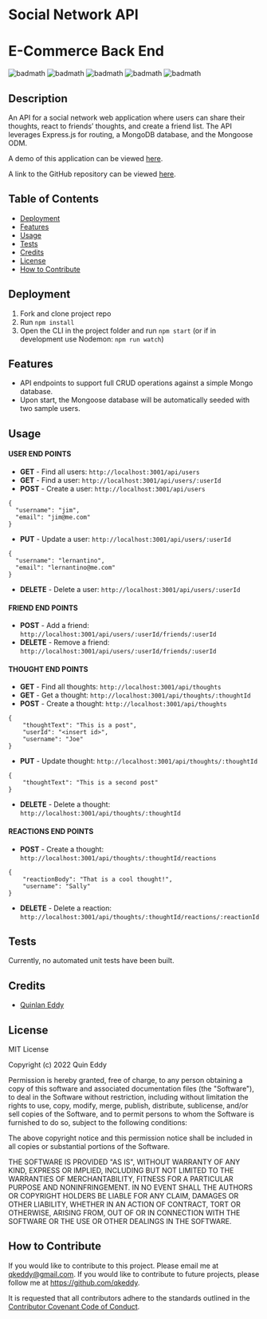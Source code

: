 # Social Network API


# E-Commerce Back End
![badmath](https://img.shields.io/github/license/qkeddy/social-network-api)
![badmath](https://img.shields.io/github/issues/qkeddy/social-network-api)
![badmath](https://img.shields.io/github/languages/top/qkeddy/social-network-api)
![badmath](https://img.shields.io/github/watchers/qkeddy/social-network-api)
![badmath](https://img.shields.io/github/forks/qkeddy/social-network-api)

## Description
An API for a social network web application where users can share their thoughts, react to friends’ thoughts, and create a friend list. The API leverages Express.js for routing, a MongoDB database, and the Mongoose ODM.

A demo of this application can be viewed [here](https://drive.google.com/file/d/1iKPGEZBSAZsAVkSmambfkUsfHnoWCwen/view?usp=sharing).

A link to the GitHub repository can be viewed [here](https://github.com/qkeddy/social-network-api).

## Table of Contents

- [Deployment](#deployment)
- [Features](#features)
- [Usage](#usage)
- [Tests](#tests)
- [Credits](#credits)
- [License](#license)
- [How to Contribute](#how-to-contribute)

## Deployment
1. Fork and clone project repo
2. Run `npm install`
3. Open the CLI in the project folder and run `npm start` (or if in development use Nodemon: `npm run watch`)


## Features
- API endpoints to support full CRUD operations against a simple Mongo database.
- Upon start, the Mongoose database will be automatically seeded with two sample users.

## Usage

#### USER END POINTS
- **GET** - Find all users:  `http://localhost:3001/api/users`
- **GET** - Find a user: `http://localhost:3001/api/users/:userId`
- **POST** - Create a user: `http://localhost:3001/api/users`
```
{
  "username": "jim",
  "email": "jim@me.com"
}
```
- **PUT** - Update a user: `http://localhost:3001/api/users/:userId`
```
{
  "username": "lernantino",
  "email": "lernantino@me.com"
}
```
- **DELETE** - Delete a user: `http://localhost:3001/api/users/:userId` 

#### FRIEND END POINTS
- **POST** - Add a friend: `http://localhost:3001/api/users/:userId/friends/:userId`
- **DELETE** - Remove a friend: `http://localhost:3001/api/users/:userId/friends/:userId`

#### THOUGHT END POINTS
- **GET** - Find all thoughts: `http://localhost:3001/api/thoughts`
- **GET** - Get a thought: `http://localhost:3001/api/thoughts/:thoughtId`
- **POST** - Create a thought: `http://localhost:3001/api/thoughts`
```
{
	"thoughtText": "This is a post",
	"userId": "<insert id>",
	"username": "Joe"
}
```
- **PUT** - Update thought: `http://localhost:3001/api/thoughts/:thoughtId`
```
{
	"thoughtText": "This is a second post"
}
```
- **DELETE** - Delete a thought: `http://localhost:3001/api/thoughts/:thoughtId`

#### REACTIONS END POINTS
- **POST** - Create a thought: `http://localhost:3001/api/thoughts/:thoughtId/reactions`
```
{
	"reactionBody": "That is a cool thought!",
	"username": "Sally"
}
```
- **DELETE** - Delete a reaction: `http://localhost:3001/api/thoughts/:thoughtId/reactions/:reactionId`

## Tests
Currently, no automated unit tests have been built. 

## Credits
- [Quinlan Eddy](https://github.com/qkeddy)

## License
MIT License

Copyright (c) 2022 Quin Eddy

Permission is hereby granted, free of charge, to any person obtaining a copy
of this software and associated documentation files (the "Software"), to deal
in the Software without restriction, including without limitation the rights
to use, copy, modify, merge, publish, distribute, sublicense, and/or sell
copies of the Software, and to permit persons to whom the Software is
furnished to do so, subject to the following conditions:

The above copyright notice and this permission notice shall be included in all
copies or substantial portions of the Software.

THE SOFTWARE IS PROVIDED "AS IS", WITHOUT WARRANTY OF ANY KIND, EXPRESS OR
IMPLIED, INCLUDING BUT NOT LIMITED TO THE WARRANTIES OF MERCHANTABILITY,
FITNESS FOR A PARTICULAR PURPOSE AND NONINFRINGEMENT. IN NO EVENT SHALL THE
AUTHORS OR COPYRIGHT HOLDERS BE LIABLE FOR ANY CLAIM, DAMAGES OR OTHER
LIABILITY, WHETHER IN AN ACTION OF CONTRACT, TORT OR OTHERWISE, ARISING FROM,
OUT OF OR IN CONNECTION WITH THE SOFTWARE OR THE USE OR OTHER DEALINGS IN THE
SOFTWARE.



## How to Contribute

If you would like to contribute to this project. Please email me at qkeddy@gmail.com. If you would like to contribute to future projects, please follow me at https://github.com/qkeddy.

It is requested that all contributors adhere to the standards outlined in the [Contributor Covenant Code of Conduct](https://www.contributor-covenant.org/version/2/1/code_of_conduct/).